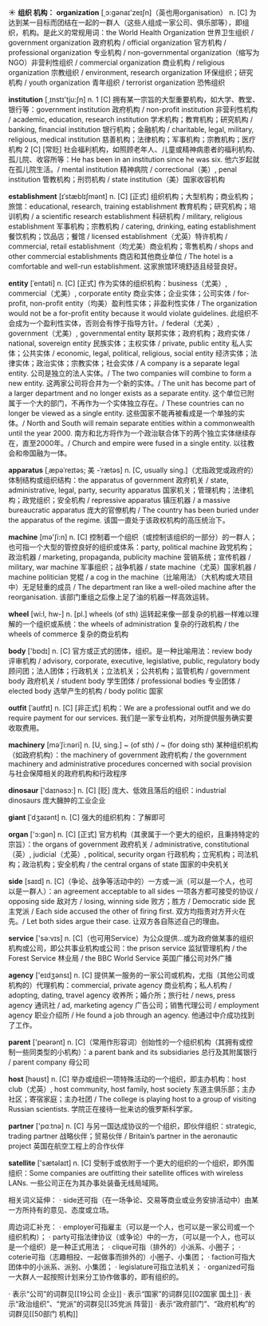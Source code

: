 ☀ <span class="category">**组织 机构：**</span>
<span class="vocabulary">**organization**</span> [͵ɔ:ɡənaɪ'zeɪʃn]（英也用organisation）
<span class="definition">n. [C] 为达到某一目标而团结在一起的一群人（这些人组成一家公司、俱乐部等），即组织，机构。是此义的常规用词：</span>the World Health Organization 世界卫生组织 / government organization 政府机构 / official organization 官方机构 / professional organization 专业机构 / non-governmental organization（缩写为NGO）非营利性组织 / commercial organization 商业机构 / religious organization 宗教组织 / environment, research organization 环保组织；研究机构 / youth organization 青年组织 / terrorist organization 恐怖组织

<span class="vocabulary">**institution**</span> [͵ɪnstɪ'tju:ʃn] 
<span class="definition">n. 1 [C] 拥有某一宗旨的大型重要机构，如大学、教堂、银行等：</span>government institution 政府机构 / non-profit institution 非营利性机构 / academic, education, research institution 学术机构；教育机构；研究机构 / banking, financial institution 银行机构；金融机构 / charitable, legal, military, religious, medical institution 慈善机构；法律机构；军事机构；宗教机构；医疗机构 <span class="definition">2 [C] [常贬] 社会福利机构，如照顾老年人、儿童或精神病患者的福利机构、孤儿院、收容所等：</span>He has been in an institution since he was six. 他六岁起就在孤儿院生活。/ mental institution 精神病院 / correctional（美）, penal institution 管教机构；刑罚机构 / state institution（美）国家收容机构
           
<span class="vocabulary">**establishment**</span> [ɪˈstæblɪʃmənt]
<span class="definition">n. [C] [正式] 组织机构；大型机构；商业机构；旅馆：</span>educational, research, training establishment 教育机构；研究机构；培训机构 / a scientific research establishment 科研机构 / military, religious establishment 军事机构；宗教机构 / catering, drinking, eating establishment 餐饮机构；饮品店；餐馆 / licensed establishment（尤英）特许机构 / commercial, retail establishment（均尤美）商业机构；零售机构 / shops and other commercial establishments 商店和其他商业单位 / The hotel is a comfortable and well-run establishment. 这家旅馆环境舒适且经营良好。
                      
<span class="vocabulary">**entity**</span> [ˈentəti]
<span class="definition">n. [C] [正式] 作为实体的组织机构：</span>business（尤美）, commercial（尤美）, corporate entity 商业实体；企业实体；公司实体 / for-profit, non-profit entity（均美）盈利性实体；非盈利性实体 / The organization would not be a for-profit entity because it would violate guidelines. 此组织不会成为一个盈利性实体，否则会有悖于指导方针。/ federal（尤美）, government（尤美）, governmental entity 联邦实体；政府机构；政府实体 / national, sovereign entity 民族实体；主权实体 / private, public entity 私人实体；公共实体 / economic, legal, political, religious, social entity 经济实体；法律实体；政治实体；宗教实体；社会实体 / A company is a separate legal entity. 公司是独立的法人实体。/ The two companies will combine to form a new entity. 这两家公司将合并为一个新的实体。/ The unit has become part of a larger department and no longer exists as a separate entity. 这个单位已附属于一个大的部门，不再作为一个实体独立存在。/ These countries can no longer be viewed as a single entity. 这些国家不能再被看成是一个单独的实体。/ North and South will remain separate entities within a commonwealth until the year 2000. 南方和北方将作为一个政治联合体下的两个独立实体继续存在，直至2000年。/ Church and empire were fused in a single entity. 以往教会和帝国融为一体。

<span class="vocabulary">**apparatus**</span> [ˌæpəˈreɪtəs; 美 -ˈrætəs]
<span class="definition">n. [C, usually sing.]（尤指政党或政府的）体制结构或组织结构：</span>the apparatus of government 政府机关 / state, administrative, legal, party, security apparatus 国家机关；管理机构；法律机构；政党组织；安全机构 / repressive apparatus 镇压机器 / a massive bureaucratic apparatus 庞大的官僚机构 / The country has been buried under the apparatus of the regime. 该国一直处于该政权机构的高压统治下。

<span class="vocabulary">**machine**</span> [mə'ʃi:n] 
<span class="definition">n. [C] 控制着一个组织（或控制该组织的一部分）的一群人；也可指一个大型的管控良好的组织或体系：</span>party, political machine 政党机构；政治机器 / marketing, propaganda, publicity machine 营销系统；宣传机器 / military, war machine 军事组织；战争机器 / state machine（尤英）国家机器 / machine politician 党棍 / a cog in the machine（比喻用法）（大机构或大项目中）无足轻重的成员 / The department ran like a well-oiled machine after the reorganisation. 该部门重组之后像上足了油的机器一样高效运转。

<span class="vocabulary">**wheel**</span> [wi:l, hw-] 
<span class="definition">n. [pl.] wheels (of sth) 运转起来像一部复杂的机器一样难以理解的一个组织或系统：</span>the wheels of administration 复杂的行政机构 / the wheels of commerce 复杂的商业机构

<span class="vocabulary">**body**</span> ['bɒdɪ] 
<span class="definition">n. [C] 官方或正式的团体，组织。是一种比喻用法：</span>review body 评审机构 / advisory, corporate, executive, legislative, public, regulatory body 顾问团；法人团体；行政机关；立法机关；公共机构；监管机构 / government body 政府机关 / student body 学生团体 / professional bodies 专业团体 / elected body 选举产生的机构 / body politic 国家
       
<span class="vocabulary">**outfit**</span> [ˈaʊtfɪt]
<span class="definition">n. [C] [非正式] 机构：</span>We are a professional outfit and we do require payment for our services. 我们是一家专业机构，对所提供服务确实要收取费用。

<span class="vocabulary">**machinery**</span> [məˈʃi:nəri]
<span class="definition">n. [U, sing.] ~ (of sth) / ~ (for doing sth) 某种组织机构（如政府机构）：</span>the machinery of government 政府机构 / the government machinery and administrative procedures concerned with social provision 与社会保障相关的政府机构和行政程序

<span class="vocabulary">**dinosaur**</span> ['daɪnəsɔ:] 
<span class="definition">n. [C] [贬] 庞大、低效且落后的组织：</span>industrial dinosaurs 庞大臃肿的工业企业
           
<span class="vocabulary">**giant**</span> [ˈdʒaɪənt]
<span class="definition">n. [C] 强大的组织机构：</span>了解即可
 
<span class="vocabulary">**organ**</span> ['ɔ:ɡən] 
<span class="definition">n. [C] [正式] 官方机构（其隶属于一个更大的组织，且秉持特定的宗旨）：</span>the organs of government 政府机关 / administrative, constitutional（英）, judicial（尤英）, political, security organ 行政机构；立宪机构；司法机构；政治机构；安全机构 / the central organs of state 国家的中央机关

<span class="vocabulary">**side**</span> [saɪd] 
<span class="definition">n. [C]（争论、战争等活动中的）一方或一派（可以是一个人，也可以是一群人）：</span>an agreement acceptable to all sides 一项各方都可接受的协议 / opposing side 敌对方 / losing, winning side 败方；胜方 / Democratic side 民主党派 / Each side accused the other of firing first. 双方均指责对方开火在先。/ Let both sides argue their case. 让双方各自陈述自己的理由。

<span class="vocabulary">**service**</span> ['sə:vɪs] 
<span class="definition">n. [C]（也可用Service）为公众提供…或为政府做某事的组织机构或公司，即公共事业机构或公司：</span>the prison service 监狱管理机构 / the Forest Service 林业局 / the BBC World Service 英国广播公司对外广播

<span class="vocabulary">**agency**</span> ['eɪdӡənsɪ] 
<span class="definition">n. [C] 提供某一服务的一家公司或机构，尤指（其他公司或机构的）代理机构：</span>commercial, private agency 商业机构；私人机构 / adopting, dating, travel agency 收养所；婚介所；旅行社 / news, press agency 通讯社 / ad, marketing agency 广告公司；销售代理公司 / employment agency 职业介绍所 / He found a job through an agency. 他通过中介成功找到了工作。

<span class="vocabulary">**parent**</span> ['peərənt] 
<span class="definition">n. [C]（常用作形容词）创始性的一个组织机构（其拥有或控制一些同类型的小机构）：</span>a parent bank and its subsidiaries 总行及其附属银行 / parent company 母公司

<span class="vocabulary">**host**</span> [həʊst] 
<span class="definition">n. [C] 举办或组织一项特殊活动的一个组织，即主办机构：</span>host club（尤英）, host community, host family, host society 东道主俱乐部；主办社区；寄宿家庭；主办社团 / The college is playing host to a group of visiting Russian scientists. 学院正在接待一批来访的俄罗斯科学家。

<span class="vocabulary">**partner**</span> ['pɑːtnə] 
<span class="definition">n. [C] 与另一国达成协议的一个组织，即伙伴组织：</span>strategic, trading partner 战略伙伴；贸易伙伴 / Britain’s partner in the aeronautic project 英国在航空工程上的合作伙伴

<span class="vocabulary">**satellite**</span> ['sætəlaɪt] 
<span class="definition">n. [C] 受制于或依附于一个更大的组织的一个组织，即外围组织：</span>Some companies are outfitting their satellite offices with wireless LANs. 一些公司正在为其办事处装备无线局域网。

相关词义延伸：
· side还可指（在一场争论、交易等商业或业务安排活动中）由某一方所持有的意见、态度或立场。

周边词汇补充：
· employer可指雇主（可以是一个人，也可以是一家公司或一个组织机构）；
· party可指法律协议（或争论）中的一方，（可以是一个人，也可以是一个组织）是一种正式用法；
· clique可指（排外的）小派系、小圈子；
· coterie可指（志趣相投、一起做事而排外的）小圈子、小集团；
· faction可指大团体中的小派系、派别、小集团；
· legislature可指立法机关；
· organized可指一大群人一起按照计划来分工协作做事的，即有组织的。

· 表示“公司”的词群见[[19公司 企业]]
· 表示“国家”的词群见[[02国家 国土]]
· 表示“政治组织”、“党派”的词群见[[35党派 阵营]]
· 表示“政府部门”、“政府机构”的词群见[[50部门 机构]]

